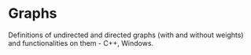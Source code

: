 # Graphs
Definitions of undirected and directed graphs (with and without weights) and functionalities on them - C++, Windows.
